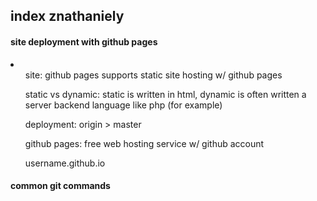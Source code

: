<html>
<head>
<title>index znathaniely</title>
</head>
<body>
<h2>index znathaniely</h2>
<h4>site deployment with github pages</h4>
<li>
<ul>site: github pages supports static site hosting w/ github pages</ul>
<ul>static vs dynamic: static is written in html, dynamic is often written a server backend language like php (for example)</ul>
<ul>deployment: origin &gt; master</ul>
<ul>github pages: free web hosting service w/ github account</ul>
<ul>username.github.io</ul>
</li>	
<h4>common git commands</h4>
</body>
</html>
